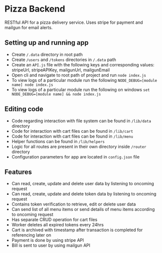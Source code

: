# Pizza Backend

RESTful API for a pizza delivery service. Uses stripe for payment and mailgun for email alerts.

## Setting up and running app

* Create `/.data` directory in root path
* Create `/users` and `/tokens` directories in `/.data` path
* Create an `API.js` file with the following keys and corresponding values: stripeUrl, stripeAPIKey, mailgunUrl, mailgunEmail
* Open cli and navigate to root path of project and run `node index.js`
* To view logs of a particular module run the following `NODE_DEBUG=[module name] node index.js`
* To view logs of a particular module run the following on windows `set NODE_DEBUG=[module name] && node index.js`

## Editing code
* Code regarding interaction with file system can be found in `/lib/data` directory
* Code for interaction with cart files can be found in `/lib/cart`
* Code for interaction with cart files can be found in `/lib/menu`
* Helper functions can be found in `/lib/helpers`
* Logic for all routes are present in their own directory inside `/router` directory
* Configuration parameters for app are located in `config.json` file

## Features
* Can read, create, update and delete user data by listening to oncoming request
* Can read, create, update and delete token data by listening to oncoming request
* Contains token verification to retrieve, edit or delete user data
* Can send list of all menu items or send details of menu items according to oncoming request
* Has separate CRUD operation for cart files
* Worker deletes all expired tokens every 24hrs
* Cart is archived with timestamp after transaction is completed for referencing later on
* Payment is done by using stripe API
* Bill is sent to user by using mailgun API
